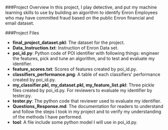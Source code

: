 ###Project Overview
In this project, I play detective, and put my machine learning skills to use by building an algorithm to identify Enron Employees who may have committed fraud based on the public Enron financial and email dataset.

###Project Files
* **final_project_dataset.pkl**:  The dataset for the project.
* **Data_Instruction.txt**: Instruction of Enron Data set.
* **poi_id.py**: Python code of POI identifier with following things: engineer the features, pick and tune an algorithm, and to test and evaluate my identifier.
* **feature_scores.txt**: Scores of features created by poi_id.py.
* **classifiers_performance.png**: A table of each classifiers' performance created by poi_id.py.
* **my_classifier.pkl, my_dataset.pkl, my_feature_list.pkl**: Three pickle files created by poi_id.py. For reviewers to evaluate my identifier by tester.py.
* **tester.py**: The python code that reviewer used to evaluate my identifier.
* **Questions_Response.md**: The documentation for readers to understand and follow the steps I took in my project and to verify my understanding of the methods I have performed.
* **tool**: A file include some python model I will use in poi_id.py.
